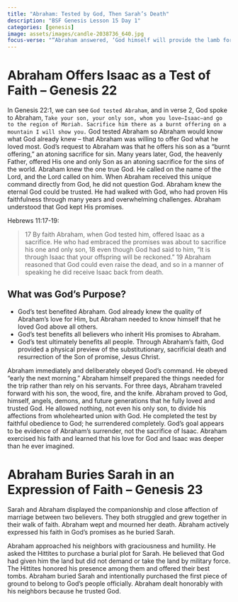 ```yaml
---
title: "Abraham: Tested by God, Then Sarah’s Death"
description: "BSF Genesis Lesson 15 Day 1"
categories: [genesis]
image: assets/images/candle-2038736_640.jpg
focus-verse: "“Abraham answered, ‘God himself will provide the lamb for the burnt offering, my son.’ And the two of them went on together.” – Genesis 22:8"
---
```


# Abraham Offers Isaac as a Test of Faith – Genesis 22

In Genesis 22:1, we can see `God tested Abraham`, and in verse 2, God spoke to Abraham, `Take your son, your only son, whom you love—Isaac—and go to the region of Moriah. Sacrifice him there as a burnt offering on a mountain I will show you.` God tested Abraham so Abraham would know what God already knew – that Abraham was willing to offer God what he loved most. God’s request to Abraham was that he offers his son as a “burnt offering,” an atoning sacrifice for sin. Many years later, God, the heavenly Father, offered His one and only Son as an atoning sacrifice for the sins of the world. Abraham knew the one true God. He called on the name of the Lord, and the Lord called on him. When Abraham received this unique command directly from God, he did not question God. Abraham knew the eternal God could be trusted. He had walked with God, who had proven His faithfulness through many years and overwhelming challenges. Abraham understood that God kept His promises. 

Hebrews 11:17-19:
> 17 By faith Abraham, when God tested him, offered Isaac as a sacrifice. He who had embraced the promises was about to sacrifice his one and only son, 18 even though God had said to him, “It is through Isaac that your offspring will be reckoned.” 19 Abraham reasoned that God could even raise the dead, and so in a manner of speaking he did receive Isaac back from death.

## What was God’s Purpose?

- God’s test benefited Abraham. God already knew the quality of Abraham’s love for Him, but Abraham needed to know himself that he loved God above all others.
- God’s test benefits all believers who inherit His promises to Abraham.
- God’s test ultimately benefits all people. Through Abraham’s faith, God provided a physical preview of the substitutionary, sacrificial death and resurrection of the Son of promise, Jesus Christ.

Abraham immediately and deliberately obeyed God’s command. He obeyed “early the next morning.” Abraham himself prepared the things needed for the trip rather than rely on his servants. For three days, Abraham traveled forward with his son, the wood, fire, and the knife. Abraham proved to God, himself, angels, demons, and future generations that he fully loved and trusted God. He allowed nothing, not even his only son, to divide his affections from wholehearted union with God. He completed the test by faithful obedience to God; he surrendered completely. God’s goal appears to be evidence of Abraham’s surrender, not the sacrifice of Isaac. Abraham exercised his faith and learned that his love for God and Isaac was deeper than he ever imagined.

# Abraham Buries Sarah in an Expression of Faith – Genesis 23

Sarah and Abraham displayed the companionship and close affection of marriage between two believers. They both struggled and grew together in their walk of faith. Abraham wept and mourned her death. Abraham actively expressed his faith in God’s promises as he buried Sarah. 

Abraham approached his neighbors with graciousness and humility. He asked the Hittites to purchase a burial plot for Sarah. He believed that God had given him the land but did not demand or take the land by military force. The Hittites honored his presence among them and offered their best tombs. Abraham buried Sarah and intentionally purchased the first piece of ground to belong to God’s people officially. Abraham dealt honorably with his neighbors because he trusted God.
